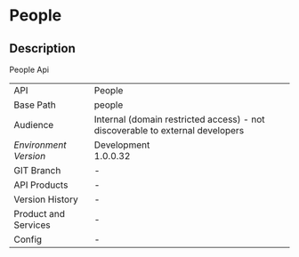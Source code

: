 # People

## Description

&#xA;&#xA;People Api &#xA;

|                                       |                                                 |
| ------------------------------------- | ----------------------------------------------- |
| API                                   | People                                           |
| Base Path                             | people      |
| Audience                              | Internal (domain restricted access) - not discoverable to external developers                                          |
| *Environment* <br> *Version* | Development <br> 1.0.0.32  |
| GIT Branch                            | -                                           |
| API Products                          | -                                           |
| Version History                       | -                                           |
| Product and Services                  | -                                           |
| Config                                | -                                           |